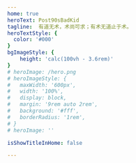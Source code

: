 ```yaml
---
home: true
heroText: Post90sBadKid
tagline:  有道无术，术尚可求；有术无道止于术。
heroTextStyle: {
  color: '#000'
}
bgImageStyle: {
    height: 'calc(100vh - 3.6rem)'
}
# heroImage: /hero.png
# heroImageStyle: {
#   maxWidth: '600px',
#   width: '100%',
#   display: block,
#   margin: '9rem auto 2rem',
#   background: '#fff',
#   borderRadius: '1rem',
# }
# heroImage: ''

isShowTitleInHome: false

---
```



